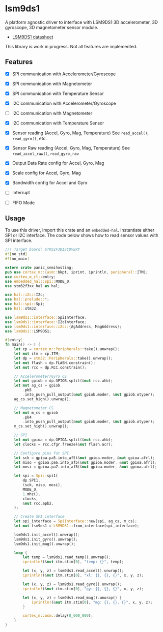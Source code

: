 # lsm9ds1

A platform agnostic driver to interface with LSM9DS1 3D accelerometer, 3D gyroscope, 3D magnetometer sensor module.

* [LSM9DS1 datasheet](https://www.st.com/resource/en/datasheet/lsm9ds1.pdf)

This library is work in progress. Not all features are implemented.

## Features

* [x] SPI communication with Accelerometer/Gyroscope
* [x] SPI communication with Magnetometer
* [x] SPI communication with Temperature Sensor
* [x] I2C communication with Accelerometer/Gyroscope
* [ ] I2C communication with Magnetometer
* [x] I2C communication with Temperature Sensor
* [x] Sensor reading (Accel, Gyro, Mag, Temperature) See `read_accel()`, `read_gyro()`, etc.
* [x] Sensor Raw reading (Accel, Gyro, Mag, Temperature) See `read_accel_raw()`, `read_gyro_raw`
* [x] Output Data Rate config for Accel, Gyro, Mag
* [x] Scale config for Accel, Gyro, Mag
* [x] Bandwidth config for Accel and Gyro
* [ ] Interrupt
* [ ] FIFO Mode


## Usage

To use this driver, import this crate and an `embedded-hal`. Instantiate either SPI or I2C interface. The code below shows how to read sensor values with SPI interface.

```rust
//! Target board: STM32F3DISCOVERY
#![no_std]
#![no_main]

extern crate panic_semihosting;
pub use cortex_m::{asm::bkpt, iprint, iprintln, peripheral::ITM};
use cortex_m_rt::entry;
use embedded_hal::spi::MODE_0;
use stm32f3xx_hal as hal;

use hal::i2c::I2c;
use hal::prelude::*;
use hal::spi::Spi;
use hal::stm32;

use lsm9ds1::interface::SpiInterface;
use lsm9ds1::interface::I2cInterface;
use lsm9ds1::interface::i2c::{AgAddress, MagAddress};
use lsm9ds1::LSM9DS1;

#[entry]
fn main() -> ! {
    let cp = cortex_m::Peripherals::take().unwrap();
    let mut itm = cp.ITM;
    let dp = stm32::Peripherals::take().unwrap();
    let mut flash = dp.FLASH.constrain();
    let mut rcc = dp.RCC.constrain();

    // Accelerometer/Gyro CS
    let mut gpiob = dp.GPIOB.split(&mut rcc.ahb);
    let mut ag_cs = gpiob
        .pb5
        .into_push_pull_output(&mut gpiob.moder, &mut gpiob.otyper);
    ag_cs.set_high().unwrap();

    // Magnetometer CS
    let mut m_cs = gpiob
        .pb4
        .into_push_pull_output(&mut gpiob.moder, &mut gpiob.otyper);
    m_cs.set_high().unwrap();

    // SPI
    let mut gpioa = dp.GPIOA.split(&mut rcc.ahb);
    let clocks = rcc.cfgr.freeze(&mut flash.acr);

    // Configure pins for SPI
    let sck = gpioa.pa5.into_af5(&mut gpioa.moder, &mut gpioa.afrl);
    let miso = gpioa.pa6.into_af5(&mut gpioa.moder, &mut gpioa.afrl);
    let mosi = gpioa.pa7.into_af5(&mut gpioa.moder, &mut gpioa.afrl);

    let spi = Spi::spi1(
        dp.SPI1,
        (sck, miso, mosi),
        MODE_0,
        1.mhz(),
        clocks,
        &mut rcc.apb2,
    );

    // Create SPI interface
    let spi_interface = SpiInterface::new(spi, ag_cs, m_cs);
    let mut lsm9ds1 = LSM9DS1::from_interface(spi_interface);

    lsm9ds1.init_accel().unwrap();
    lsm9ds1.init_gyro().unwrap();
    lsm9ds1.init_mag().unwrap();

    loop {
        let temp = lsm9ds1.read_temp().unwrap();
        iprintln!(&mut itm.stim[0], "temp: {}", temp);

        let (x, y, z) = lsm9ds1.read_accel().unwrap();
        iprintln!(&mut itm.stim[0], "xl: {}, {}, {}", x, y, z);

        let (x, y, z) = lsm9ds1.read_gyro().unwrap();
        iprintln!(&mut itm.stim[0], "gy: {}, {}, {}", x, y, z);

        let (x, y, z) = lsm9ds1.read_mag().unwrap() {
            iprintln!(&mut itm.stim[0], "mg: {}, {}, {}", x, y, z);
        }

        cortex_m::asm::delay(8_000_000);
    }
}
```

